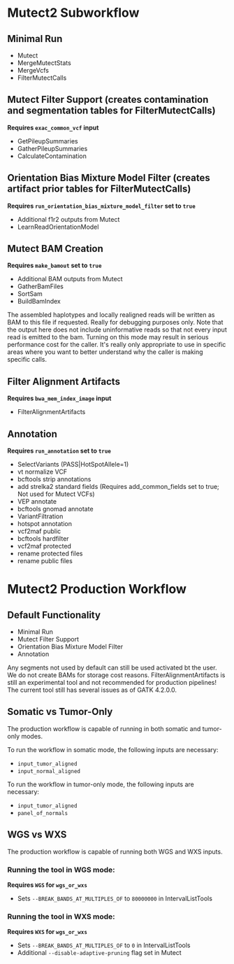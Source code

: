 # Mutect2 Subworkflow

## Minimal Run
- Mutect
- MergeMutectStats
- MergeVcfs
- FilterMutectCalls

## Mutect Filter Support (creates contamination and segmentation tables for FilterMutectCalls)
__Requires `exac_common_vcf` input__

- GetPileupSummaries
- GatherPileupSummaries
- CalculateContamination

## Orientation Bias Mixture Model Filter (creates artifact prior tables for FilterMutectCalls)
__Requires `run_orientation_bias_mixture_model_filter` set to `true`__

- Additional f1r2 outputs from Mutect
- LearnReadOrientationModel

## Mutect BAM Creation
__Requires `make_bamout` set to `true`__

- Additional BAM outputs from Mutect
- GatherBamFiles
- SortSam
- BuildBamIndex

The assembled haplotypes and locally realigned reads will be written as BAM to
this file if requested. Really for debugging purposes only. Note that the output
here does not include uninformative reads so that not every input read is emitted
to the bam. Turning on this mode may result in serious performance cost for the
caller. It's really only appropriate to use in specific areas where you want to
better understand why the caller is making specific calls.

## Filter Alignment Artifacts
__Requires `bwa_mem_index_image` input__

- FilterAlignmentArtifacts

## Annotation
__Requires `run_annotation` set to `true`__

- SelectVariants (PASS|HotSpotAllele=1)
- vt normalize VCF
- bcftools strip annotations
- add strelka2 standard fields (Requires add_common_fields set to true; Not used for Mutect VCFs)
- VEP annotate
- bcftools gnomad annotate
- VariantFiltration
- hotspot annotation
- vcf2maf public
- bcftools hardfilter
- vcf2maf protected
- rename protected files
- rename public files


# Mutect2 Production Workflow

## Default Functionality
- Minimal Run
- Mutect Filter Support
- Orientation Bias Mixture Model Filter
- Annotation

Any segments not used by default can still be used activated bt the user.
We do not create BAMs for storage cost reasons.
FilterAlignmentArtifacts is still an experimental tool and not recommended for production pipelines! The current tool still has several issues as of GATK 4.2.0.0.

## Somatic vs Tumor-Only
The production workflow is capable of running in both somatic and tumor-only modes.

To run the workflow in somatic mode, the following inputs are necessary:

- `input_tumor_aligned`
- `input_normal_aligned`

To run the workflow in tumor-only mode, the following inputs are necessary:

- `input_tumor_aligned`
- `panel_of_normals`

## WGS vs WXS
The production workflow is capable of running both WGS and WXS inputs.

### Running the tool in WGS mode:

__Requires `WGS` for `wgs_or_wxs`__

- Sets `--BREAK_BANDS_AT_MULTIPLES_OF` to `80000000` in IntervalListTools

### Running the tool in WXS mode:

__Requires `WXS` for `wgs_or_wxs`__

- Sets `--BREAK_BANDS_AT_MULTIPLES_OF` to `0` in IntervalListTools
- Additional `--disable-adaptive-pruning` flag set in Mutect
